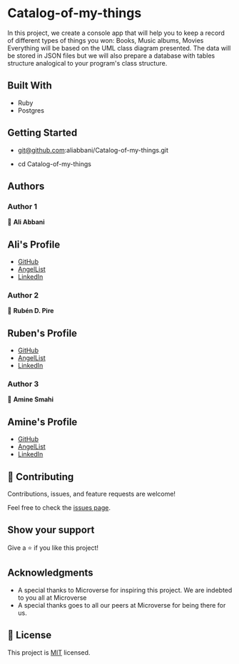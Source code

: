 # Catalog-of-my-things

In this project, we create a console app that will help you to keep a record of different types of things you won: 
Books, 
Music albums, 
Movies 
Everything will be based on the UML class diagram presented. The data will be stored in JSON files but we will also prepare a database with tables structure analogical to your program's class structure.

## Built With

- Ruby
- Postgres
## Getting Started

- git@github.com:aliabbani/Catalog-of-my-things.git

- cd Catalog-of-my-things

## Authors

### Author 1
👤 **Ali Abbani**
## Ali's Profile
- [GitHub](https://github.com/aliabbani)
- [AngelList](https://angel.co/u/ali-abbani)
- [LinkedIn](https://www.linkedin.com/in/ali-abbani-8b6246150/)

### Author 2
👤 **Rubén D. Pire**
## Ruben's Profile
- [GitHub](https://github.com/rpire)
- [AngelList](https://angel.co/u/ruben-pire)
- [LinkedIn](https://www.linkedin.com/in/ruben-d-pire/)

### Author 3
👤 **Amine Smahi**
## Amine's Profile
- [GitHub](https://github.com/medaminedev66)
- [AngelList](https://angel.co/u/md-amine-smahi)
- [LinkedIn](https://www.linkedin.com/in/md-amine-smahi/)

## 🤝 Contributing

Contributions, issues, and feature requests are welcome!

Feel free to check the [issues page](https://github.com/aliabbani/Catalog-of-my-things/issues).

## Show your support

Give a ⭐️ if you like this project!

## Acknowledgments

- A special thanks to Microverse for inspiring this project. We are indebted to you all at Microverse
- A special thanks goes to all our peers at Microverse for being there for us.

## 📝 License

This project is [MIT](./MIT.md) licensed.
